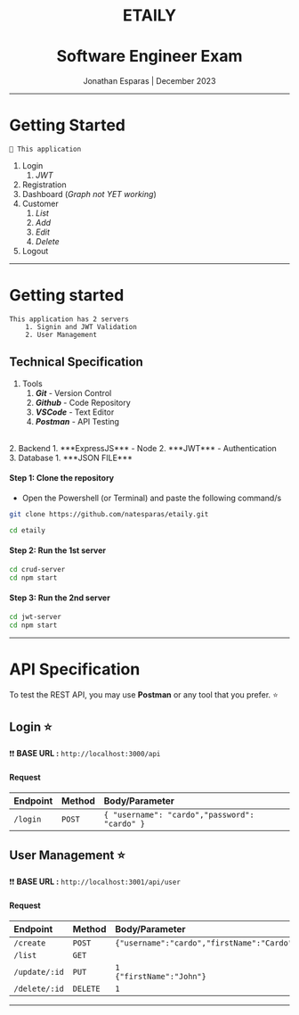 <div align="center">
    <h1>ETAILY</h1>
    <h1>Software Engineer Exam</h1>
    <p align="center">
        <p>Jonathan Esparas | December 2023 </p>
    </p>
</div>

<hr>

# Getting Started
```
🚀 This application 
```


1. Login
   1. *JWT*
2. Registration
3. Dashboard (_Graph not YET working_)
4. Customer
   1. *List*
   2. *Add*
   3. *Edit*
   4. *Delete*
5. Logout

<hr>

# Getting started

```
This application has 2 servers
    1. Signin and JWT Validation
    2. User Management
```

## Technical Specification
1. Tools
   1. ***Git*** - Version Control
   2. ***Github*** - Code Repository
   3. ***VSCode*** - Text Editor
   4. ***Postman*** - API Testing
<br>
2. Backend
   1. ***ExpressJS*** - Node
   2. ***JWT*** - Authentication
<br>
3. Database
   1. ***JSON FILE***

#### Step 1: Clone the repository
   - Open the Powershell (or Terminal) and paste the following command/s
```bash
git clone https://github.com/natesparas/etaily.git
```

```bash
cd etaily
```


#### Step 2: Run the 1st server
```bash
cd crud-server
cd npm start
```

#### Step 3: Run the 2nd server
```bash
cd jwt-server
cd npm start
```

<hr>


# API Specification
To test the REST API, you may use **Postman** or any tool that you prefer. ⭐️

## Login ⭐️
:exclamation::exclamation: **BASE URL :** `http://localhost:3000/api`
#### Request
| Endpoint | Method | Body/Parameter |
| :--- | :--- | :--- |
| `/login` | `POST` | ```{ "username": "cardo","password": "cardo" }``` |



## User Management ⭐️
:exclamation::exclamation: **BASE URL :** `http://localhost:3001/api/user`

#### Request
| Endpoint | Method | Body/Parameter |
| :--- | :--- | :--- |
| `/create` | `POST` | `{"username":"cardo","firstName":"Cardo","lastName":"Dalisay","password":"cardo"}` |
| `/list` | `GET` |  |
| `/update/:id` | `PUT` | `1` <br> `{"firstName":"John"}` |
| `/delete/:id` | `DELETE` | ```1``` |


<hr>


